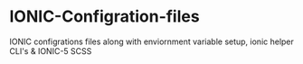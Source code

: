 # IONIC-Configration-files
IONIC configrations files along with enviornment variable setup, ionic helper CLI's &amp; IONIC-5 SCSS
